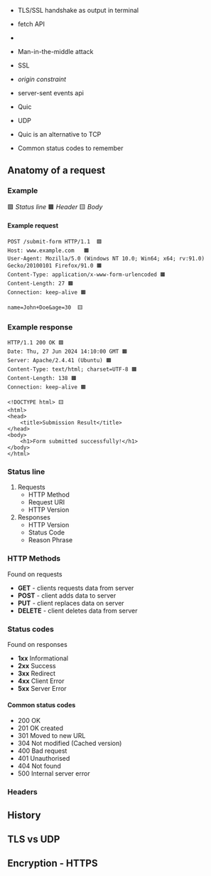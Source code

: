 - TLS/SSL handshake as output in terminal
- fetch API
-
- Man-in-the-middle attack
- SSL
- _origin constraint_
- server-sent events api
- Quic
- UDP
- Quic is an alternative to TCP

- Common status codes to remember

## Anatomy of a request

### Example
🟪 *Status line*
🟫 *Header*
🟨 *Body*
#### Example request
```
POST /submit-form HTTP/1.1  🟪
Host: www.example.com   🟫
User-Agent: Mozilla/5.0 (Windows NT 10.0; Win64; x64; rv:91.0) Gecko/20100101 Firefox/91.0 🟫
Content-Type: application/x-www-form-urlencoded 🟫
Content-Length: 27 🟫
Connection: keep-alive 🟫

name=John+Doe&age=30  🟨
```

### Example response
```
HTTP/1.1 200 OK 🟪
Date: Thu, 27 Jun 2024 14:10:00 GMT 🟫
Server: Apache/2.4.41 (Ubuntu) 🟫
Content-Type: text/html; charset=UTF-8 🟫
Content-Length: 138 🟫
Connection: keep-alive 🟫

<!DOCTYPE html> 🟨
<html>
<head>
    <title>Submission Result</title>
</head>
<body>
    <h1>Form submitted successfully!</h1>
</body>
</html>

```
### Status line
1. Requests
	- HTTP Method
	- Request URI
	- HTTP Version
2. Responses
	- HTTP Version
	- Status Code
	- Reason Phrase
### HTTP Methods
Found on requests
- **GET** - clients requests data from server
- **POST** - client adds data to server
- **PUT** - client replaces data on server
- **DELETE** - client deletes data from server
### Status codes
Found on responses
- **1xx** Informational
- **2xx** Success
- **3xx** Redirect
- **4xx** Client Error
- **5xx** Server Error
#### Common status codes
- 200 OK
- 201 OK created
- 301 Moved to new URL
- 304 Not modified (Cached version)
- 400 Bad request
- 401 Unauthorised
- 404 Not found
- 500 Internal server error
### Headers



## History

## TLS vs UDP

## Encryption - HTTPS